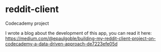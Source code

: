 # reddit-client
Codecademy project

I wrote a blog about the development of this app, you can read it here: 
https://medium.com/@epaulgoble/building-my-reddit-client-project-on-codecademy-a-data-driven-approach-de7223efe05d
